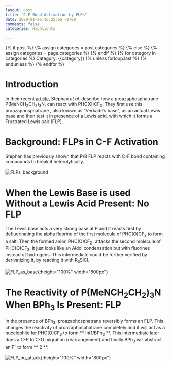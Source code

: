 ```yaml
---
layout: post
title: "C-F Bond Activation by FLPs"
date: 2020-01-05 16:25:06 -0700
comments: false
categories: Highlights

---
```

<div class="post-categories">
  {% if post %}
    {% assign categories = post.categories %}
  {% else %}
    {% assign categories = page.categories %}
  {% endif %}
  {% for category in categories %}
  Category: {{category}}
  {% unless forloop.last %}&nbsp;{% endunless %}
  {% endfor %}
</div>

# Introduction
In their recent [article](https://doi.org/10.1039/C9DT04588K), Stephan _et al._ describe how a proazaphosphatrane P(MeNCH<sub>2</sub>CH<sub>2</sub>)<sub>3</sub>N, can react with PHC(O)CF<sub>3</sub>. They first use this proazaphosphatrane , also known as "Verkade’s base", as an actual Lewis base and then test it in presence of a Lewis acid, with which it forms a Frustrated Lewis pair (FLP).

# Background: FLPs in C-F Activation
Stephan has previously shown that P/B FLP reacts with C-F bond containing compounds to
break it heterolytically.  
<br/>
![FLPs_background](https://dl.dropboxusercontent.com/s/bthvv4euey4pt22/FLPs_background3.png?dl=0)  

# When the Lewis Base is used Without a Lewis Acid Present: No FLP
The Lewis base acts a very strong base at P and It reacts first by defluorinating the alpha fluorine of the first molecule of 
PHC(O)CF<sub>3</sub> to form a salt. Then the formed anion PHC(O)CF<sub>2</sub><sup>-</sup> attacks the second molecule of PHC(O)CF<sub>3</sub>. It just looks like an Aldol condensation but with fluorines instead of hydrogens. This intermediate could be
further verified by derivatizing it, by reacting it with R<sub>3</sub>SiCl.
<br/>    
![FLP_as_base](https://dl.dropboxusercontent.com/s/ark8707nx0uwnoy/FLP_as_base5.jpg?dl=0){:height="100%" width="800px"}  

# The Reactivity of P(MeNCH<sub>2</sub>CH<sub>2</sub>)<sub>3</sub>N When BPh<sub>3</sub> Is Present: FLP

In the presence of BPh<sub>3</sub>, proazaphosphatrane reversibly forms an FLP. This changes the reactivity of proazaphosphatrane
completely and it will act as a nucelophile for PHC(O)CF<sub>3</sub> to form ** Int1/BPh<sub>3</sub> **. This intermediate
later does a C-P to C-O migration (rearrangement) and finally BPh<sub>3</sub> will abstract an F<sup>-</sup> to form ** 2 **.  
<br/>
![FLP_nu_attack](https://dl.dropboxusercontent.com/s/nh9sf8eu3wwt5uq/FLP_nu_attack.png?dl=0){:height="100%" width="800px"}  

